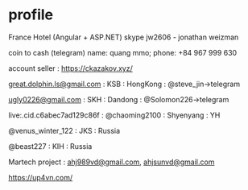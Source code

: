 # profile

France Hotel (Angular + ASP.NET) skype jw2606 - jonathan weizman

coin to cash (telegram) name: quang mmo; phone: +84 967 999 630

account seller : https://ckazakov.xyz/


great.dolphin.ls@gmail.com  :  KSB  :  HongKong :  @steve_jin->telegram

ugly0226@gmail.com  : SKH  :  Dandong : @Solomon226->telegram

live:.cid.c6abec7ad129c86f : @chaoming2100 : Shyenyang : YH


@venus_winter_122 : JKS : Russia

@beast227 : KIH : Russia

Martech project : ahj989vd@gmail.com, ahjsunvd@gmail.com

https://up4vn.com/
